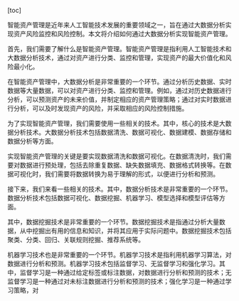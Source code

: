 
[toc]                    
                
                
智能资产管理是近年来人工智能技术发展的重要领域之一，旨在通过大数据分析实现资产风险监控和风险控制。本文将介绍如何通过大数据分析实现智能资产管理。

首先，我们需要了解什么是智能资产管理。智能资产管理是指利用人工智能技术和大数据分析技术，通过对资产进行分类、监控和管理，实现资产的最大价值化和风险最小化。

在智能资产管理中，大数据分析是非常重要的一个环节。通过分析历史数据、实时数据等大量数据，可以对资产进行分类、监控和管理。例如，通过对历史数据进行分析，可以预测资产的未来价值，并制定相应的资产管理策略；通过对实时数据进行分析，可以及时发现资产的风险，并采取相应的风险控制措施。

为了实现智能资产管理，我们需要使用一些相关的技术。其中，核心的技术是大数据分析技术。大数据分析技术包括数据清洗、数据可视化、数据建模、数据存储和数据分析等方面。

实现智能资产管理的关键是要实现数据清洗和数据可视化。在数据清洗时，我们需要对数据进行预处理，包括去除重复数据、缺失数据填充、数据格式转换等。在数据可视化时，我们需要将数据转换为易于理解的形式，以便进行分析和预测。

接下来，我们来看一些相关的技术。其中，数据分析技术是非常重要的一个环节。数据分析技术包括数据可视化、数据挖掘、机器学习、模型选择和模型评估等方面。

其中，数据挖掘技术是非常重要的一个环节。数据挖掘技术是指通过分析大量数据，从中挖掘出有用的信息和知识，并将其应用于实际问题中。数据挖掘技术包括聚类、分类、回归、关联规则挖掘、推荐系统等。

机器学习技术也是非常重要的一个环节。机器学习技术是指利用机器学习算法，对数据进行分析和预测。机器学习技术包括监督学习、无监督学习和强化学习。其中，监督学习是一种通过给定标签或标注数据，对数据进行分析和预测的技术；无监督学习是一种通过对未标注数据进行分析和预测的技术；强化学习是一种通过学习策略，对

